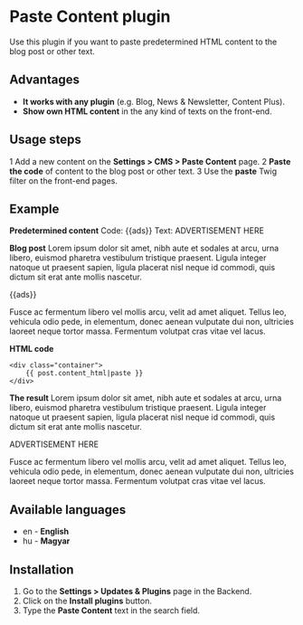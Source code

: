 # Paste Content plugin
Use this plugin if you want to paste predetermined HTML content to the blog post or other text. 

## Advantages
* __It works with any plugin__ (e.g. Blog, News & Newsletter, Content Plus).
* __Show own HTML content__ in the any kind of texts on the front-end.

## Usage steps
1 Add a new content on the __Settings > CMS > Paste Content__ page.
2 __Paste the code__ of content to the blog post or other text.
3 Use the __paste__ Twig filter on the front-end pages.

## Example
__Predetermined content__
Code: {{ads}}
Text: ADVERTISEMENT HERE

__Blog post__
Lorem ipsum dolor sit amet, nibh aute et sodales at arcu, urna libero, euismod pharetra vestibulum tristique praesent. Ligula integer natoque ut praesent sapien, ligula placerat nisl neque id commodi, quis dictum sit erat ante mollis nascetur.

{{ads}}

Fusce ac fermentum libero vel mollis arcu, velit ad amet aliquet. Tellus leo, vehicula odio pede, in elementum, donec aenean vulputate dui non, ultricies laoreet neque tortor massa. Fermentum volutpat cras vitae vel lacus.

__HTML code__
```
<div class="container">
	{{ post.content_html|paste }}
</div>
```

__The result__
Lorem ipsum dolor sit amet, nibh aute et sodales at arcu, urna libero, euismod pharetra vestibulum tristique praesent. Ligula integer natoque ut praesent sapien, ligula placerat nisl neque id commodi, quis dictum sit erat ante mollis nascetur.

ADVERTISEMENT HERE

Fusce ac fermentum libero vel mollis arcu, velit ad amet aliquet. Tellus leo, vehicula odio pede, in elementum, donec aenean vulputate dui non, ultricies laoreet neque tortor massa. Fermentum volutpat cras vitae vel lacus.

## Available languages
* en - __English__
* hu - __Magyar__

## Installation
1. Go to the __Settings > Updates & Plugins__ page in the Backend.
1. Click on the __Install plugins__ button.
1. Type the __Paste Content__ text in the search field.
